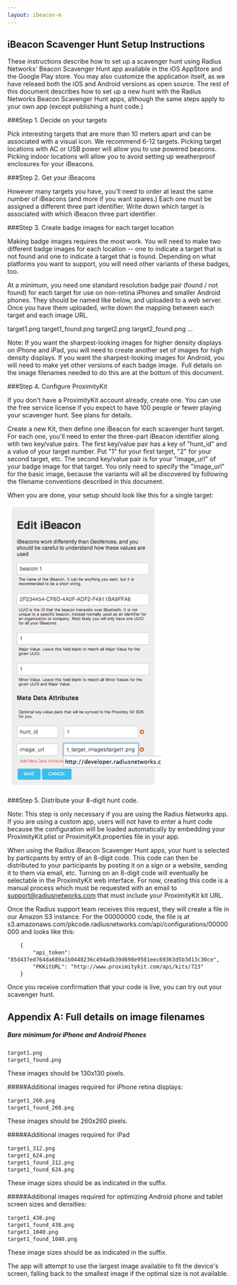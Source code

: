 ```yaml
---
layout: ibeacon-m
---
```



## iBeacon Scavenger Hunt Setup Instructions

These instructions describe how to set up a scavenger hunt using Radius Networks' Beacon Scavenger Hunt app available in the iOS AppStore and the Google Play store.
You may also customize the application itself, as we have releaed both the iOS and Android versions as open source.  The rest of this document 
describes how to set up a new hunt with the Radius Networks Beacon Scavenger Hunt apps, although the same steps apply to your own app (except 
publishing a hunt code.)

###Step 1. Decide on your targets

Pick interesting targets that are more than 10 meters apart and can be associated with a visual icon.  We recommend 6-12 targets.  Picking target locations
with AC or USB power will allow you to use powered beacons.  Picking indoor locations will allow you to avoid setting up weatherproof enclosures
for your iBeacons.

###Step 2. Get your iBeacons

However many targets you have, you'll need to order at least the same number of iBeacons (and more if you want spares.)  Each one must be assigned a different
three part identifier.  Write down which target is associated with which iBeacon three part identifier.

###Step 3. Create badge images for each target location

Making badge images requires the most work.  You will need to make two different badge images for each location -- one to indicate a target that is not
found and one to indicate a target that is found.  Depending on what platforms you want to support, you will need other variants of these badges, too.

At a minimum, you need one standard resolution badge pair (found / not found) for each target for use on non-retina iPhones and smaller Android phones. They should be named like below, and uploaded to a web server.
Once you have them uploaded, write down the mapping between each target and each image URL.

target1.png 
target1_found.png 
target2.png
target2_found.png
...

Note: If you want the sharpest-looking images for higher density displays on iPhone and iPad, you will need to create another set of images for high density displays. If you want the sharpest-looking images for Android, you will need to make yet other versions of each badge image.  Full details on the image filenames needed to do this are at the bottom of this document.


###Step 4. Configure ProximityKit

If you don't have a ProximityKit account already, create one.  You can use the free service license if you expect to have 100 people or fewer
playing your scavenger hunt.  See plans for details.

Create a new Kit, then define one iBeacon for each scavenger hunt target.  For each one, you'll need to enter the three-part iBeacon identifier along wtih two key/value pairs.  The first key/value pair
has a key of "hunt_id" and a value of your target number.  Put "1" for your first target, "2" for your second target, etc.  The second key/value pair is for your "image_url" of your badge image for that target.  You only need to 
specify the "image_url" for the basic image, because the variants will all be discovered by following the filename conventions described in this document.

When you are done, your setup should look like this for a single target:

<img src='images/scavengerhunt-pk-setup.png'/>

###Step 5. Distribute your 8-digit hunt code.  

Note:  This step is only necessary if you are using the Radius Networks app.  If you are using a custom app, users will not have to enter a hunt code because the configuration will
be loaded automatically by embedding your ProximityKit.plist or ProximityKit.properties file in your app.

When using the Radius iBeacon Scavenger Hunt apps, your hunt is selected by particpants by entry of an 8-digit code.  This code can then be distributed to your
participants by posting it on a sign or a website, sending it to them via email, etc.  Turning on an 8-digit code will eventually be selectable in the ProximityKit web interface.  For now, creating this code is a manual process which must be requested with an email to support@radiusnetworks.com that must include your ProximityKit kit URL.

Once the Radius support team receives this request, they will create a file in our Amazon S3 instance.  For the 00000000 code, the file is at s3.amazonaws.com/pkcode.radiusnetworks.com/api/configurations/00000000 and looks like this:

        {
            "api_token": "85d437ed764da689a1b0448236c494adb39d698e9581eec69363d5b3d13c30ce",
            "PKKitURL": "http://www.proximitykit.com/api/kits/723"
        }

Once you receive confirmation that your code is live, you can try out your scavenger hunt.



## Appendix A:  Full details on image filenames

##### Bare minimum for iPhone and Android Phones

    target1.png 
    target1_found.png

These images should be 130x130 pixels.

#####Additional images required for iPhone retina displays:

    target1_260.png
    target1_found_260.png

These images should be 260x260 pixels.

#####Additional images required for iPad

    target1_312.png 
    target1_624.png 
    target1_found_312.png 
    target1_found_624.png

These image sizes should be as indicated in the suffix.

#####Additional images required for optimizing Android phone and tablet screen sizes and densities:

    target1_438.png 
    target1_found_438.png 
    target1_1040.png 
    target1_found_1040.png

These image sizes should be as indicated in the suffix.

The app will attempt to use the largest image available to fit the device's screen, falling back to the smallest image if the optimal size is not available.

